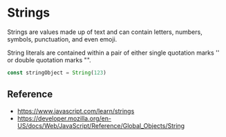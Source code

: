 # Strings

Strings are values made up of text and can contain letters, numbers, symbols, punctuation, and even emoji.

String literals are contained within a pair of either single quotation marks '' or double quotation marks "".

```ts
const stringObject = String(123)
```

## Reference

- <https://www.javascript.com/learn/strings>
- <https://developer.mozilla.org/en-US/docs/Web/JavaScript/Reference/Global_Objects/String>
